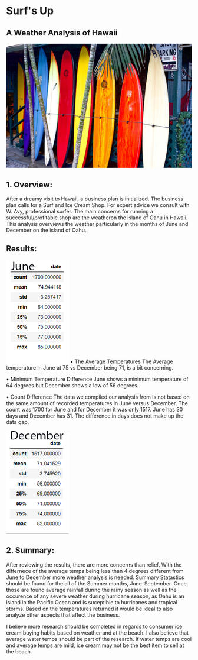 # Surf's Up
## A Weather Analysis of Hawaii


 ![Surf Board Image](resources/post-surf-boards.jpeg)

## 1.	Overview:


After a dreamy visit to Hawaii, a business plan is initialized. The business plan calls for a Surf and Ice Cream Shop. For expert advice we consult with W. Avy, professional surfer. The main concerns for running a successful/profitable shop are the weatheron the island of Oahu in Hawaii. This analysis overviews the weather particularly in the months of June and December on the island of Oahu.


## Results:

![June Image](resources/June_Image.png)
•	The Average Temperatures
  The Average temperature in June at 75 vs December being 71, is a bit concerning. 
  
•	Minimum Temperature Difference
  June shows a minimum temperature of 64 degrees but December shows a low of 56 degrees. 
  
•	Count Difference
  The data we compiled our analysis from is not based on the same amount of recorded temperatures in June versus December. The count was 1700 for June and for December it was only   1517. June has 30 days and December has 31. The difference in days does not make up the data gap.

![December Image](resources/December_Image.png)

## 2. Summary:
After reviewing the results, there are more concerns than relief. With the differnece of the average temps being less than 4 degrees different from June to December more weather analysis is needed. Summary Statastics should be found for the all of the Summer months, June-September. Once those are found average rainfall during the rainy season as well as the occurence of any severe weather during hurricane season, as Oahu is an island in the Pacific Ocean and is suceptible to hurricanes and tropical storms. Based on the temperatures returned it would be ideal to also analyze other aspects that affect the business. 

I believe more research should be completed in regards to consumer ice cream buying habits based on weather and at the beach. I also believe that average water temps should be part of the research. If water temps are cool and average temps are mild, ice cream may not be the best item to sell at the beach. 
